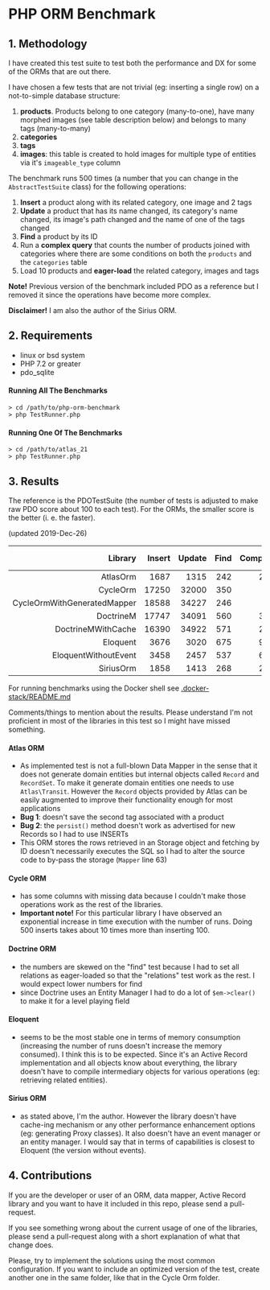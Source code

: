 # PHP ORM Benchmark

## 1. Methodology

I have created this test suite to test both the performance and DX for some of the ORMs that are out there. 

I have chosen a few tests that are not trivial (eg: inserting a single row) on a not-to-simple database structure:

1. **products**. Products belong to one category (many-to-one), have many morphed images (see table description below) and belongs to many tags (many-to-many)
2. **categories**
3. **tags**
5. **images**: this table is created to hold images for multiple type of entities via it's `imageable_type` column

The benchmark runs 500 times (a number that you can change in the `AbstractTestSuite` class) for the following operations:

1. **Insert** a product along with its related category, one image and 2 tags
2. **Update** a product that has its name changed, its category's name changed, its image's path changed and the name of one of the tags changed
3. **Find** a product by its ID
4. Run a **complex query** that counts the number of products joined with categories where there are some conditions on both the `products` and the `categories` table
5. Load 10 products and **eager-load** the related category, images and tags

**Note!** Previous version of the benchmark included PDO as a reference but I removed it since the operations have become more complex.

**Disclaimer!** I am also the author of the Sirius ORM.

## 2. Requirements

* linux or bsd system
* PHP 7.2 or greater
* pdo_sqlite

#### Running All The Benchmarks

    > cd /path/to/php-orm-benchmark
    > php TestRunner.php

#### Running One Of The Benchmarks

    > cd /path/to/atlas_21
    > php TestRunner.php

## 3. Results

The reference is the PDOTestSuite (the number of tests is adjusted to make raw
PDO score about 100 to each test). For the ORMs, the smaller score is the
better (i. e. the faster).

(updated 2019-Dec-26)

| Library                          | Insert | Update | Find   | Complex| EagerL. | memory usage|  time  |
| --------------------------------:| ------:| ------:| ------:| ------:| -------:| -----------:| ------:|
|                         AtlasOrm |   1687 |   1315 |    242 |    242 |    8405 |   7,923,952 |  12.00 |
|                         CycleOrm |  17250 |  32000 |    350 |      0 |       0 |   9,981,544 |  49.83 |
|      CycleOrmWithGeneratedMapper |  18588 |  34227 |    246 |      0 |       0 |  10,003,336 |  53.36 |
|                        DoctrineM |  17747 |  34091 |    560 |    302 |    6390 |  12,582,912 |  59.57 |
|               DoctrineMWithCache |  16390 |  34922 |    571 |    246 |    6511 |  12,582,912 |  58.97 |
|                         Eloquent |   3676 |   3020 |    675 |    971 |   10119 |   4,194,304 |  18.62 |
|             EloquentWithoutEvent |   3458 |   2457 |    537 |    663 |    8800 |   4,194,304 |  16.04 |
|                        SiriusOrm |   1858 |   1413 |    268 |    288 |    8463 |   3,727,744 |  12.35 |


For running benchmarks using the Docker shell see [.docker-stack/README.md](./.docker-stack/README.md)

Comments/things to mention about the results. Please understand I'm not proficient in most of the libraries in this test so I might have missed something.

#### Atlas ORM
- As implemented test is not a full-blown Data Mapper in the sense that it does not generate domain entities but internal objects called `Record` and `RecordSet`. 
  To make it generate domain entities one needs to use `Atlas\Transit`. However the `Record` objects provided by Atlas can be easily augmented to improve their functionality enough for most applications
- **Bug 1**: doesn't save the second tag associated with a product
- **Bug 2**: the `persist()` method doesn't work as advertised for new Records so I had to use INSERTs
- This ORM stores the rows retrieved in an Storage object and fetching by ID doesn't necessarily executes the SQL so I had to alter the source code to by-pass the storage (`Mapper` line 63)

#### Cycle ORM
- has some columns with missing data because I couldn't make those operations work as the rest of the libraries.
- **Important note!** For this particular library I have observed an exponential increase in time execution with the number of runs. Doing 500 inserts takes about 10 times more than inserting 100.

#### Doctrine ORM
- the numbers are skewed on the "find" test because I had to set all relations as eager-loaded so that the "relations" test work as the rest. I would expect lower numbers for find
- since Doctrine uses an Entity Manager I had to do a lot of `$em->clear()` to make it for a level playing field

#### Eloquent
- seems to be the most stable one in terms of memory consumption (increasing the number of runs doesn't increase the memory consumed). I think this is to be expected. 
Since it's an Active Record implementation and all objects know about everything, the library doesn't have to compile intermediary objects for various operations (eg: retrieving related entities). 

#### Sirius ORM
- as stated above, I'm the author. However the library doesn't have cache-ing mechanism or any other performance enhancement options (eg: generating Proxy classes). It also doesn't have an event manager or an entity manager. I would say that in
 terms of capabilities is closest to Eloquent (the version without events).

## 4. Contributions

If you are the developer or user of an ORM, data mapper, Active Record library and you want to have it included in this repo, please send a pull-request.

If you see something wrong about the current usage of one of the libraries, please send a pull-request along with a short explanation of what that change does.

Please, try to implement the solutions using the most common configuration. If you want to include an optimized version of the test, create another one in the same folder, like that in the Cycle Orm folder.